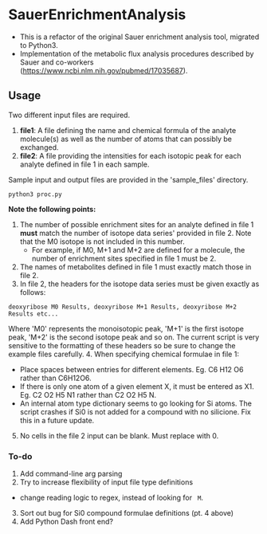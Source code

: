 # SauerEnrichmentAnalysis

* This is a refactor of the original Sauer enrichment analysis tool, migrated to Python3.
* Implementation of the metabolic flux analysis procedures described by Sauer and co-workers (https://www.ncbi.nlm.nih.gov/pubmed/17035687).

## Usage
Two different input files are required.

1. **file1**: A file defining the name and chemical formula of the analyte molecule(s) as well as the number of atoms that can possibly be exchanged.
2. **file2**: A file providing the intensities for each isotopic peak for each analyte defined in file 1 in each sample.

Sample input and output files are provided in the 'sample_files' directory.

```
python3 proc.py
```

**Note the following points:**
1. The number of possible enrichment sites for an analyte defined in file 1 **must** match the number of isotope data series' provided in file 2. Note that the M0 isotope is not included in this number.
   - For example, if M0, M+1 and M+2 are defined for a molecule, the number of enrichment sites specified in file 1 must be 2.
2. The names of metabolites defined in file 1 must exactly match those in file 2.
3. In file 2, the headers for the isotope data series must be given exactly as follows:

```
deoxyribose M0 Results, deoxyribose M+1 Results, deoxyribose M+2 Results etc...
```

   Where 'M0' represents the monoisotopic peak, 'M+1' is the first isotope peak, 'M+2' is the second isotope peak and so on. The current script is very sensitive to the formatting of these headers so be sure to change the example files carefully.
4. When specifying chemical formulae in file 1:
   - Place spaces between entries for different elements. Eg. C6 H12 O6 rather than C6H12O6.
   - If there is only one atom of a given element X, it must be entered as X1. Eg. C2 O2 H5 N1 rather than C2 O2 H5 N.
   - An internal atom type dictionary seems to go looking for Si atoms. The script crashes if Si0 is not added for a compound with no silicione. Fix this in a future update.
5. No cells in the file 2 input can be blank. Must replace with 0.

### To-do
1. Add command-line arg parsing
2. Try to increase flexibility of input file type definitions
  * change reading logic to regex, instead of looking for ` M`.
3. Sort out bug for Si0 compound formulae definitions (pt. 4 above)
4. Add Python Dash front end?
